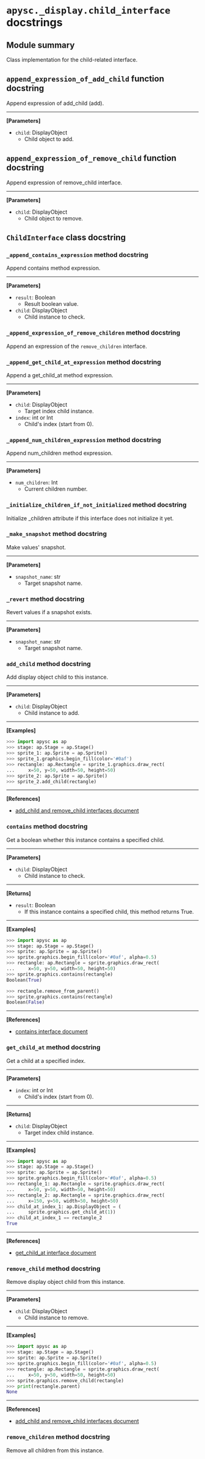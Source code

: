 # `apysc._display.child_interface` docstrings

## Module summary

Class implementation for the child-related interface.

## `append_expression_of_add_child` function docstring

Append expression of add_child (add).<hr>

**[Parameters]**

- `child`: DisplayObject
  - Child object to add.

## `append_expression_of_remove_child` function docstring

Append expression of remove_child interface.<hr>

**[Parameters]**

- `child`: DisplayObject
  - Child object to remove.

## `ChildInterface` class docstring

### `_append_contains_expression` method docstring

Append contains method expression.<hr>

**[Parameters]**

- `result`: Boolean
  - Result boolean value.
- `child`: DisplayObject
  - Child instance to check.

### `_append_expression_of_remove_children` method docstring

Append an expression of the `remove_children` interface.

### `_append_get_child_at_expression` method docstring

Append a get_child_at method expression.<hr>

**[Parameters]**

- `child`: DisplayObject
  - Target index child instance.
- `index`: int or Int
  - Child's index (start from 0).

### `_append_num_children_expression` method docstring

Append num_children method expression.<hr>

**[Parameters]**

- `num_children`: Int
  - Current children number.

### `_initialize_children_if_not_initialized` method docstring

Initialize _children attribute if this interface does not initialize it yet.

### `_make_snapshot` method docstring

Make values' snapshot.<hr>

**[Parameters]**

- `snapshot_name`: str
  - Target snapshot name.

### `_revert` method docstring

Revert values if a snapshot exists.<hr>

**[Parameters]**

- `snapshot_name`: str
  - Target snapshot name.

### `add_child` method docstring

Add display object child to this instance.<hr>

**[Parameters]**

- `child`: DisplayObject
  - Child instance to add.

<hr>

**[Examples]**

```py
>>> import apysc as ap
>>> stage: ap.Stage = ap.Stage()
>>> sprite_1: ap.Sprite = ap.Sprite()
>>> sprite_1.graphics.begin_fill(color='#0af')
>>> rectangle: ap.Rectangle = sprite_1.graphics.draw_rect(
...     x=50, y=50, width=50, height=50)
>>> sprite_2: ap.Sprite = ap.Sprite()
>>> sprite_2.add_child(rectangle)
```

<hr>

**[References]**

- [add_child and remove_child interfaces document](https://simon-ritchie.github.io/apysc/add_child_and_remove_child.html)

### `contains` method docstring

Get a boolean whether this instance contains a specified child.<hr>

**[Parameters]**

- `child`: DisplayObject
  - Child instance to check.

<hr>

**[Returns]**

- `result`: Boolean
  - If this instance contains a specified child, this method returns True.

<hr>

**[Examples]**

```py
>>> import apysc as ap
>>> stage: ap.Stage = ap.Stage()
>>> sprite: ap.Sprite = ap.Sprite()
>>> sprite.graphics.begin_fill(color='#0af', alpha=0.5)
>>> rectangle: ap.Rectangle = sprite.graphics.draw_rect(
...     x=50, y=50, width=50, height=50)
>>> sprite.graphics.contains(rectangle)
Boolean(True)

>>> rectangle.remove_from_parent()
>>> sprite.graphics.contains(rectangle)
Boolean(False)
```

<hr>

**[References]**

- [contains interface document](https://simon-ritchie.github.io/apysc/contains.html)

### `get_child_at` method docstring

Get a child at a specified index.<hr>

**[Parameters]**

- `index`: int or Int
  - Child's index (start from 0).

<hr>

**[Returns]**

- `child`: DisplayObject
  - Target index child instance.

<hr>

**[Examples]**

```py
>>> import apysc as ap
>>> stage: ap.Stage = ap.Stage()
>>> sprite: ap.Sprite = ap.Sprite()
>>> sprite.graphics.begin_fill(color='#0af', alpha=0.5)
>>> rectangle_1: ap.Rectangle = sprite.graphics.draw_rect(
...     x=50, y=50, width=50, height=50)
>>> rectangle_2: ap.Rectangle = sprite.graphics.draw_rect(
...     x=150, y=50, width=50, height=50)
>>> child_at_index_1: ap.DisplayObject = (
...     sprite.graphics.get_child_at(1))
>>> child_at_index_1 == rectangle_2
True
```

<hr>

**[References]**

- [get_child_at interface document](https://simon-ritchie.github.io/apysc/get_child_at.html)

### `remove_child` method docstring

Remove display object child from this instance.<hr>

**[Parameters]**

- `child`: DisplayObject
  - Child instance to remove.

<hr>

**[Examples]**

```py
>>> import apysc as ap
>>> stage: ap.Stage = ap.Stage()
>>> sprite: ap.Sprite = ap.Sprite()
>>> sprite.graphics.begin_fill(color='#0af', alpha=0.5)
>>> rectangle: ap.Rectangle = sprite.graphics.draw_rect(
...     x=50, y=50, width=50, height=50)
>>> sprite.graphics.remove_child(rectangle)
>>> print(rectangle.parent)
None
```

<hr>

**[References]**

- [add_child and remove_child interfaces document](https://simon-ritchie.github.io/apysc/add_child_and_remove_child.html)

### `remove_children` method docstring

Remove all children from this instance.